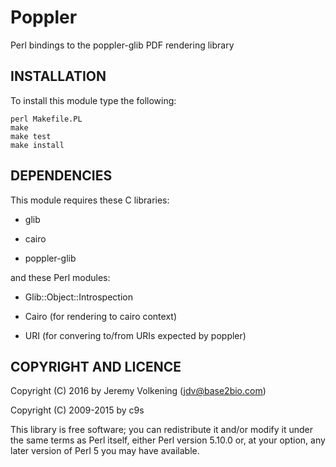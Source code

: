 Poppler
=======

Perl bindings to the poppler-glib PDF rendering library

INSTALLATION
------------

To install this module type the following:

    perl Makefile.PL
    make
    make test
    make install


DEPENDENCIES
------------

This module requires these C libraries:

  * glib

  * cairo

  * poppler-glib

and these Perl modules:

  * Glib::Object::Introspection

  * Cairo (for rendering to cairo context)

  * URI (for convering to/from URIs expected by poppler)

COPYRIGHT AND LICENCE
---------------------

Copyright (C) 2016 by Jeremy Volkening (jdv@base2bio.com)

Copyright (C) 2009-2015 by c9s

This library is free software; you can redistribute it and/or modify
it under the same terms as Perl itself, either Perl version 5.10.0 or,
at your option, any later version of Perl 5 you may have available.
